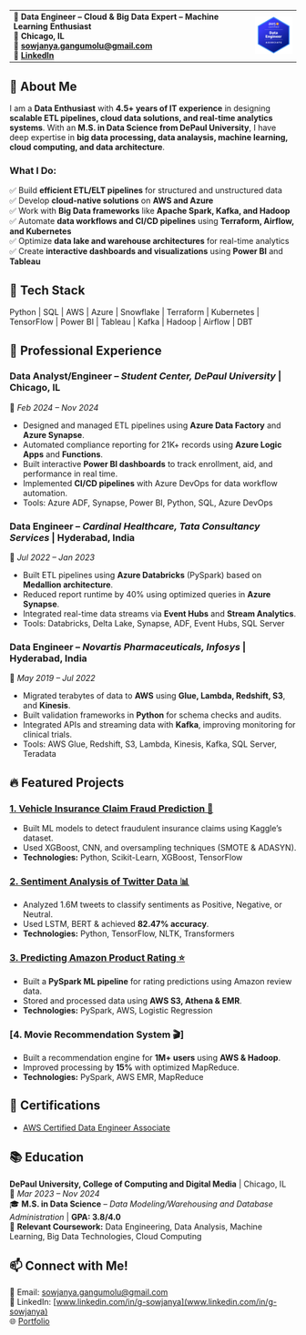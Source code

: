 
<table>
  <tr>
    <td>
      <strong>💼 Data Engineer – Cloud & Big Data Expert – Machine Learning Enthusiast</strong><br>
      <strong>📍 Chicago, IL</strong><br>
      <strong>📧 <a href="mailto:sowjanya.gangumolu@gmail.com">sowjanya.gangumolu@gmail.com</a></strong><br>
      <strong>🔗 <a href="https://www.linkedin.com/in/g-sowjanya">LinkedIn</a></strong>
    </td>
    <td>
      <img src="aws-badge.png" alt="Sowjanya Gangumolu" width="100"/>
    </td>
  </tr>
</table>

## 🔹 About Me  
I am a **Data Enthusiast** with **4.5+ years of IT experience** in designing **scalable ETL pipelines, cloud data solutions, and real-time analytics systems**. With an **M.S. in Data Science from DePaul University**, I have deep expertise in **big data processing, data analaysis, machine learning, cloud computing, and data architecture**.  

### **What I Do:**  
✅ Build **efficient ETL/ELT pipelines** for structured and unstructured data  
✅ Develop **cloud-native solutions** on **AWS and Azure**  
✅ Work with **Big Data frameworks** like **Apache Spark, Kafka, and Hadoop**  
✅ Automate **data workflows and CI/CD pipelines** using **Terraform, Airflow, and Kubernetes**  
✅ Optimize **data lake and warehouse architectures** for real-time analytics  
✅ Create **interactive dashboards and visualizations** using **Power BI** and **Tableau**

## 🔧 Tech Stack  
Python | SQL | AWS | Azure | Snowflake | Terraform | Kubernetes | TensorFlow | Power BI | Tableau | Kafka | Hadoop | Airflow | DBT 

## 💼 Professional Experience

### **Data Analyst/Engineer** – *Student Center, DePaul University* | Chicago, IL  
📆 *Feb 2024 – Nov 2024*  
- Designed and managed ETL pipelines using **Azure Data Factory** and **Azure Synapse**.  
- Automated compliance reporting for 21K+ records using **Azure Logic Apps** and **Functions**.  
- Built interactive **Power BI dashboards** to track enrollment, aid, and performance in real time.  
- Implemented **CI/CD pipelines** with Azure DevOps for data workflow automation.  
- Tools: Azure ADF, Synapse, Power BI, Python, SQL, Azure DevOps  

### **Data Engineer** – *Cardinal Healthcare, Tata Consultancy Services* | Hyderabad, India  
📆 *Jul 2022 – Jan 2023*  
- Built ETL pipelines using **Azure Databricks** (PySpark) based on **Medallion architecture**.  
- Reduced report runtime by 40% using optimized queries in **Azure Synapse**.  
- Integrated real-time data streams via **Event Hubs** and **Stream Analytics**.  
- Tools: Databricks, Delta Lake, Synapse, ADF, Event Hubs, SQL Server  

### **Data Engineer** – *Novartis Pharmaceuticals, Infosys* | Hyderabad, India  
📆 *May 2019 – Jul 2022*  
- Migrated terabytes of data to **AWS** using **Glue, Lambda, Redshift, S3**, and **Kinesis**.  
- Built validation frameworks in **Python** for schema checks and audits.  
- Integrated APIs and streaming data with **Kafka**, improving monitoring for clinical trials.  
- Tools: AWS Glue, Redshift, S3, Lambda, Kinesis, Kafka, SQL Server, Teradata  

## 🔥 Featured Projects  

### [1. Vehicle Insurance Claim Fraud Prediction 🚗](https://github.com/SowjanyaGangumolu/vehicle-insurance-fraud)
- Built ML models to detect fraudulent insurance claims using Kaggle’s dataset.
- Used XGBoost, CNN, and oversampling techniques (SMOTE & ADASYN).
- **Technologies:** Python, Scikit-Learn, XGBoost, TensorFlow

### [2. Sentiment Analysis of Twitter Data 📊](https://github.com/SowjanyaGangumolu/Twitter-Data-Analysis)
- Analyzed 1.6M tweets to classify sentiments as Positive, Negative, or Neutral.
- Used LSTM, BERT & achieved **82.47% accuracy**.
- **Technologies:** Python, TensorFlow, NLTK, Transformers  

### [3. Predicting Amazon Product Rating ⭐](https://github.com/SowjanyaGangumolu/Predicting-Amazon-Product-Rating)
- Built a **PySpark ML pipeline** for rating predictions using Amazon review data.
- Stored and processed data using **AWS S3, Athena & EMR**.
- **Technologies:** PySpark, AWS, Logistic Regression  

### [4. Movie Recommendation System 🎬]
- Built a recommendation engine for **1M+ users** using **AWS & Hadoop**.
- Improved processing by **15%** with optimized MapReduce.
- **Technologies:** PySpark, AWS EMR, MapReduce 

## 📜 Certifications  
- [AWS Certified Data Engineer Associate](https://www.credly.com/badges/09590936-d874-4a71-ad30-d2cb0f7ac9a3/public_url) 

## 📚 Education  
**DePaul University, College of Computing and Digital Media** | Chicago, IL  
📆 *Mar 2023 – Nov 2024*  
🎓 **M.S. in Data Science** – *Data Modeling/Warehousing and Database Administration* | **GPA: 3.8/4.0**  
📖 **Relevant Coursework:** Data Engineering, Data Analysis, Machine Learning, Big Data Technologies, Cloud Computing 

## 📫 **Connect with Me!**
📧 Email: [sowjanya.gangumolu@gmail.com](mailto:sowjanya.gangumolu@gmail.com)  
🔗 LinkedIn: [www.linkedin.com/in/g-sowjanya](www.linkedin.com/in/g-sowjanya)  
🌐 [Portfolio](https://sowjanyagangumolu.github.io)  

